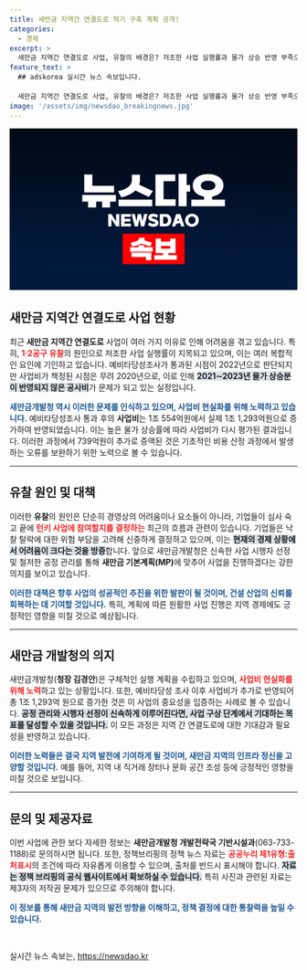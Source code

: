 ```yaml
---
title: 새만금 지역간 연결도로 적기 구축 계획 공개!
categories:
  - 경제
excerpt: >
  새만금 지역간 연결도로 사업, 유찰의 배경은? 저조한 사업 실행률과 물가 상승 반영 부족으로 기업들의 신중한 접근이 필요하다는 분석이 나왔다. 세부 계획은 무엇일까? 클릭해서 확인하세요!
feature_text: >
  ## adskorea 실시간 뉴스 속보입니다.

  새만금 지역간 연결도로 사업, 유찰의 배경은? 저조한 사업 실행률과 물가 상승 반영 부족으로 기업들의 신중한 접근이 필요하다는 분석이 나왔다. 세부 계획은 무엇일까? 클릭해서 확인하세요!
image: '/assets/img/newsdao_breakingnews.jpg'
---
```


<p><img src="/assets/img/newsdao_breakingnews.jpg" alt="adskorea 속보" /></p>

<h2 data-ke-size="size26">새만금 지역간 연결도로 사업 현황</h2>

<p data-ke-size="size16">최근 <b>새만금 지역간 연결도로</b> 사업이 여러 가지 이유로 인해 어려움을 겪고 있습니다. 특히, <b><span style="color: #ee2323;">1·2공구 유찰</span></b>의 원인으로 저조한 사업 실행률이 지목되고 있으며, 이는 여러 복합적인 요인에 기인하고 있습니다. 예비타당성조사가 통과된 시점이 2022년으로 판단되지만 사업비가 책정된 시점은 무려 2020년으로, 이로 인해 <b><span style="background-color: #21538527;">2021∼2023년 물가 상승분이 반영되지 않은 공사비</span></b>가 문제가 되고 있는 실정입니다.</p>

<p data-ke-size="size16"><b><span style="color: #1a5490;">새만금개발청 역시 이러한 문제를 인식하고 있으며, 사업비 현실화를 위해 노력하고 있습니다.</span></b> 예비타당성조사 통과 후의 <b>사업비</b>는 1조 554억원에서 실제 1조 1,293억원으로 증가하여 반영되었습니다. 이는 높은 물가 상승률에 따라 사업비가 다시 평가된 결과입니다. 이러한 과정에서 739억원이 추가로 증액된 것은 기초적인 비용 산정 과정에서 발생하는 오류를 보완하기 위한 노력으로 볼 수 있습니다.</p>

<hr>

<h2 data-ke-size="size26">유찰 원인 및 대책</h2>

<p data-ke-size="size16">이러한 <b>유찰</b>의 원인은 단순히 경영상의 어려움이나 요소들이 아니라, 기업들이 심사 숙고 끝에 <b><span style="color: #ee2323;">턴키 사업에 참여할지를 결정하는</span></b> 최근의 흐름과 관련이 있습니다. 기업들은 낙찰 탈락에 대한 위험 부담을 고려해 신중하게 결정하고 있으며, 이는 <b><span style="background-color: #21538527;">현재의 경제 상황에서 어려움이 크다는 것을 방증</span></b>합니다. 앞으로 새만금개발청은 신속한 사업 시행자 선정 및 철저한 공정 관리를 통해 <b>새만금 기본계획(MP)</b>에 맞추어 사업을 진행하겠다는 강한 의지를 보이고 있습니다.</p>

<p data-ke-size="size16"><b><span style="color: #1a5490;">이러한 대책은 향후 사업의 성공적인 추진을 위한 발판이 될 것이며, 건설 산업의 신뢰를 회복하는 데 기여할 것입니다.</span></b> 특히, 계획에 따른 원활한 사업 진행은 지역 경제에도 긍정적인 영향을 미칠 것으로 예상됩니다. </p>

<hr>

<h2 data-ke-size="size26">새만금 개발청의 의지</h2>

<p data-ke-size="size16">새만금개발청(<b>청장 김경안</b>)은 구체적인 실행 계획을 수립하고 있으며, <b><span style="color: #ee2323;">사업비 현실화를 위해 노력</span></b>하고 있는 상황입니다. 또한, 예비타당성 조사 이후 사업비가 추가로 반영되어 총 1조 1,293억 원으로 증가한 것은 이 사업의 중요성을 입증하는 사례로 볼 수 있습니다. <b><span style="background-color: #21538527;">공정 관리와 시행자 선정이 신속하게 이루어진다면, 사업 구상 단계에서 기대하는 목표를 달성할 수 있을 것입니다.</span></b> 이 모든 과정은 지역 간 연결도로에 대한 기대감과 필요성을 반영하고 있습니다.</p>

<p data-ke-size="size16"><b><span style="color: #1a5490;">이러한 노력들은 결국 지역 발전에 기여하게 될 것이며, 새만금 지역의 인프라 정신을 고양할 것입니다.</span></b> 예를 들어, 지역 내 직거래 장터나 문화 공간 조성 등에 긍정적인 영향을 미칠 것으로 보입니다. </p>

<hr>

<h2 data-ke-size="size26">문의 및 제공자료</h2>

<p data-ke-size="size16">이번 사업에 관한 보다 자세한 정보는 <b>새만금개발청 개발전략국 기반시설과</b>(063-733-1188)로 문의하시면 됩니다. 또한, 정책브리핑의 정책 뉴스 자료는 <b><span style="color: #ee2323;">공공누리 제1유형:출처표시</span></b>의 조건에 따라 자유롭게 이용할 수 있으며, 출처를 반드시 표시해야 합니다. <b><span style="background-color: #21538527;">자료는 정책 브리핑의 공식 웹사이트에서 확보하실 수 있습니다.</span></b> 특히 사진과 관련된 자료는 제3자의 저작권 문제가 있으므로 주의해야 합니다. </p>

<p data-ke-size="size16"><b><span style="color: #1a5490;">이 정보를 통해 새만금 지역의 발전 방향을 이해하고, 정책 결정에 대한 통찰력을 높일 수 있습니다.</span></b></p>

<p data-ke-size="size16">&nbsp;</p>
실시간 뉴스 속보는, <a href="https://newsdao.kr" rel="dofollow">https://newsdao.kr</a>


